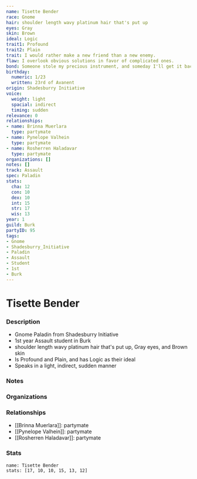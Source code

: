 ```yaml
---
name: Tisette Bender
race: Gnome
hair: shoulder length wavy platinum hair that's put up
eyes: Gray
skin: Brown
ideal: Logic
trait1: Profound
trait2: Plain
trait: I would rather make a new friend than a new enemy.
flaw: I overlook obvious solutions in favor of complicated ones.
bond: Someone stole my precious instrument, and someday I'll get it back.
birthday:
  numeric: 1/23
  written: 23rd of Avanent
origin: Shadesburry Initiative
voice:
  weight: light
  spacial: indirect
  timing: sudden
relevance: 0
relationships:
- name: Brinna Muerlara
  type: partymate
- name: Pynelope Valhein
  type: partymate
- name: Rosherren Haladavar
  type: partymate
organizations: []
notes: []
track: Assault
spec: Paladin
stats:
  cha: 12
  con: 10
  dex: 10
  int: 15
  str: 17
  wis: 13
year: 1
guild: Burk
partyID: 95
tags:
- Gnome
- Shadesburry_Initiative
- Paladin
- Assault
- Student
- 1st
- Burk
---
```

# Tisette Bender
### Description
- Gnome Paladin from Shadesburry Initiative
- 1st year Assault student in Burk
- shoulder length wavy platinum hair that's put up, Gray eyes, and Brown skin
- Is Profound and Plain, and has Logic as their ideal
- Speaks in a light, indirect, sudden manner

### Notes

### Organizations

### Relationships
- [[Brinna Muerlara]]: partymate
- [[Pynelope Valhein]]: partymate
- [[Rosherren Haladavar]]: partymate

### Stats
```statblock
name: Tisette Bender
stats: [17, 10, 10, 15, 13, 12]
```